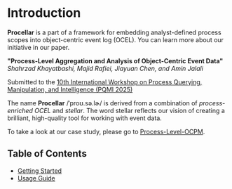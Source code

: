 # Introduction

**Procellar** is a part of a framework for embedding analyst-defined process scopes into object-centric event log (OCEL). You can learn more about our initiative in our paper.

**"Process-Level Aggregation and Analysis of Object-Centric Event Data"**  
*Shahrzad Khayatbashi, Majid Rafiei, Jiayuan Chen, and Amin Jalali*

Submitted to the [10th International Workshop on Process Querying, Manipulation, and Intelligence (PQMI 2025)](http://processquerying.com/pqmi2025/)

The name **Procellar** /ˈproʊ.sə.lɚ/ is derived from a combination of *process-enriched OCEL* and *stellar*.
The word stellar reflects our vision of creating a brilliant, high-quality tool for working with event data.

To take a look at our case study, please go to [Process-Level-OCPM](https://github.com/shahrzadkhayatbashi/Process-Level-OCPM).

## Table of Contents
- [Getting Started](getting-started.md)
- [Usage Guide](usage-guide.md)
